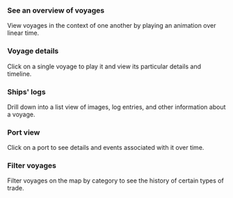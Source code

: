 ### See an overview of voyages
View voyages in the context of one another by playing an animation over linear time.

### Voyage details
Click on a single voyage to play it and view its particular details and timeline.

### Ships' logs
Drill down into a list view of images, log entries, and other information about a voyage.

### Port view
Click on a port to see details and events associated with it over time.

### Filter voyages
Filter voyages on the map by category to see the history of certain types of trade.